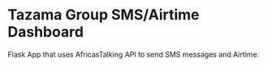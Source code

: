 # Tazama Group SMS/Airtime Dashboard

Flask App that uses AfricasTalking API to send SMS messages and Airtime.
